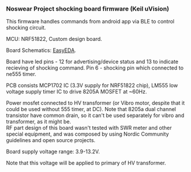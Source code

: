 ### Noswear Project shocking board firmware (Keil uVision)

This firmware handles commands from android app via BLE to control shocking circuit. 

MCU: NRF51822, Custom design board.  

Board Schematics: [EasyEDA](https://easyeda.com/fxndstrs/211221312312).

Board have led pins - 12 for advertising/device status and 13 to indicate recieving of shocking command. Pin 6 - shocking pin which connected to ne555 timer.  

PCB consists MCP1702 IC (3.3V supply for NRF51822 chip),
LM555 low voltage supply timer IC to drive 8205A MOSFET at ~60Hz.    

Power mosfet connected to HV transformer (or Vibro motor, despite that it could be used without 555 timer, at DC). Note that 8205a dual channel transistor have common drain, so it can't be used separately for vibro and transformer, as it might be.    
RF part design of this board wasn't tested with SWR meter and other special equipment, and was composed by using Nordic Community guidelines and open source projects.  

Board supply voltage range: 3.9-13.2V.  

Note that this voltage will be applied to primary of HV transformer. 


